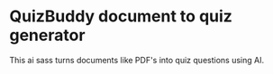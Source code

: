 # QuizBuddy document to quiz generator

This ai sass turns documents like PDF's into quiz questions using AI.
